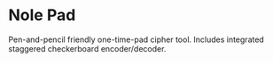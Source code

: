 Nole Pad
========

Pen-and-pencil friendly one-time-pad cipher tool. Includes integrated staggered checkerboard encoder/decoder. 
